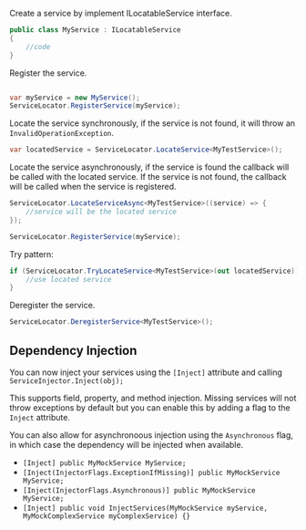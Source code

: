 Create a service by implement ILocatableService interface.
```csharp
public class MyService : ILocatableService
{
    //code
}
```

Register the service.
```csharp

var myService = new MyService();
ServiceLocator.RegisterService(myService);
```

Locate the service synchronously, if the service is not found, it will throw an `InvalidOperationException`.
```csharp
var locatedService = ServiceLocator.LocateService<MyTestService>();
```

Locate the service asynchronously, if the service is found the callback will be called with the located service. If the service is not found, the callback will be called when the service is registered.
```csharp
ServiceLocator.LocateServiceAsync<MyTestService>((service) => {
    //service will be the located service
});

ServiceLocator.RegisterService(myService);
```

Try pattern:
```csharp        
if (ServiceLocator.TryLocateService<MyTestService>(out locatedService)) {
    //use located service
}
```

Deregister the service.
```csharp
ServiceLocator.DeregisterService<MyTestService>();
```


## Dependency Injection
You can now inject your services using the `[Inject]` attribute and calling `ServiceInjector.Inject(obj);`

This supports field, property, and method injection. Missing services will not throw exceptions by default but you can enable this by adding a flag to the `Inject` attribute.

You can also allow for asynchronoous injection using the `Asynchronous` flag, in which case the dependency will be injected when available.

- `[Inject] public MyMockService MyService;`
- `[Inject(InjectorFlags.ExceptionIfMissing)] public MyMockService MyService;`
- `[Inject(InjectorFlags.Asynchronous)] public MyMockService MyService;`
- `[Inject] public void InjectServices(MyMockService myService, MyMockComplexService myComplexService) {}`
